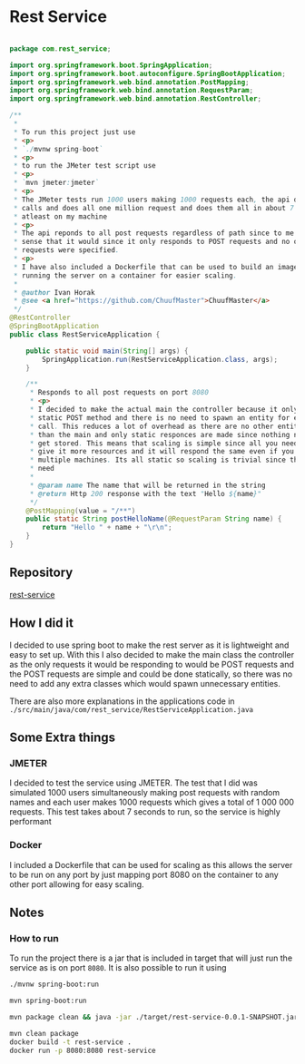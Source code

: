 # Rest Service

```java

package com.rest_service;

import org.springframework.boot.SpringApplication;
import org.springframework.boot.autoconfigure.SpringBootApplication;
import org.springframework.web.bind.annotation.PostMapping;
import org.springframework.web.bind.annotation.RequestParam;
import org.springframework.web.bind.annotation.RestController;

/**
 *
 * To run this project just use
 * <p>
 * `./mvnw spring-boot`
 * <p>
 * to run the JMeter test script use
 * <p>
 * `mvn jmeter:jmeter`
 * <p>
 * The JMeter tests run 1000 users making 1000 requests each, the api drops no
 * calls and does all one million request and does them all in about 7 seconds,
 * atleast on my machine
 * <p>
 * The api reponds to all post requests regardless of path since to me it made
 * sense that it would since it only responds to POST requests and no other
 * requests were specified.
 * <p>
 * I have also included a Dockerfile that can be used to build an image for
 * running the server on a container for easier scaling.
 * 
 * @author Ivan Horak
 * @see <a href="https://github.com/ChuufMaster">ChuufMaster</a>
 */
@RestController
@SpringBootApplication
public class RestServiceApplication {

    public static void main(String[] args) {
        SpringApplication.run(RestServiceApplication.class, args);
    }

    /**
     * Responds to all post requests on port 8080
     * <p>
     * I decided to make the actual main the controller because it only has one
     * static POST method and there is no need to spawn an entity for every
     * call. This reduces a lot of overhead as there are no other entities other
     * than the main and only static responces are made since nothing needs to
     * get stored. This means that scaling is simple since all you need to do is
     * give it more resources and it will respond the same even if you run it on
     * multiple machines. Its all static so scaling is trivial since there isn't
     * need
     * 
     * @param name The name that will be returned in the string
     * @return Http 200 response with the text "Hello ${name}"
     */
    @PostMapping(value = "/**")
    public static String postHelloName(@RequestParam String name) {
        return "Hello " + name + "\r\n";
    }
}
```

## Repository

[rest-service](https://github.com/ChuufMaster/rest-service)

## How I did it

I decided to use spring boot to make the rest server as it is lightweight and
easy to set up. With this I also decided to make the main class the controller
as the only requests it would be responding to would be POST requests and the
POST requests are simple and could be done statically, so there was no need to
add any extra classes which would spawn unnecessary entities.

There are also more explanations in the applications code in
`./src/main/java/com/rest_service/RestServiceApplication.java`

## Some Extra things

### JMETER

I decided to test the service using JMETER. The test that I did was simulated 1000
users simultaneously making post requests with random names and each user makes
1000 requests which gives a total of 1 000 000 requests. This test takes about 7
seconds to run, so the service is highly performant

### Docker

I included a Dockerfile that can be used for scaling as this allows the server
to be run on any port by just mapping port 8080 on the container to any other
port allowing for easy scaling.

## Notes

### How to run

To run the project there is a jar that is included in target that will just run
the service as is on port `8080`. It is also possible to run it using

```sh
./mvnw spring-boot:run
```

```sh
mvn spring-boot:run 
```

```sh
mvn package clean && java -jar ./target/rest-service-0.0.1-SNAPSHOT.jar
```

```sh
mvn clean package
docker build -t rest-service .
docker run -p 8080:8080 rest-service
```
